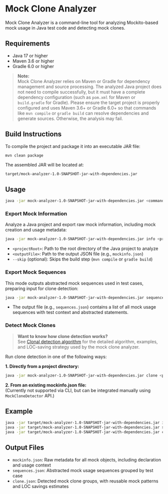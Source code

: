 # Mock Clone Analyzer

Mock Clone Analyzer is a command-line tool for analyzing Mockito-based mock usage in Java test code and detecting mock clones.

## Requirements

- Java 17 or higher  
- Maven 3.6 or higher  
- Gradle 6.0 or higher

> **Note:**  
> Mock Clone Analyzer relies on Maven or Gradle for dependency management and source processing. The analyzed Java project does not need to compile successfully, but it must have a complete dependency configuration (such as `pom.xml` for Maven or `build.gradle` for Gradle). Please ensure the target project is properly configured and uses Maven 3.6+ or Gradle 6.0+ so that commands like `mvn compile` or `gradle build` can resolve dependencies and generate sources. Otherwise, the analysis may fail.

## Build Instructions

To compile the project and package it into an executable JAR file:

```bash
mvn clean package
```

The assembled JAR will be located at:

```
target/mock-analyzer-1.0-SNAPSHOT-jar-with-dependencies.jar
```

## Usage

```bash
java -jar mock-analyzer-1.0-SNAPSHOT-jar-with-dependencies.jar <command> <args...>
```

### Export Mock Information

Analyze a Java project and export raw mock information, including mock creation and usage metadata:

```bash
java -jar mock-analyzer-1.0-SNAPSHOT-jar-with-dependencies.jar info <projectRoot> <outputFile> [--skip]
```

- `<projectRoot>`: Path to the root directory of the Java project to analyze  
- `<outputFile>`: Path to the output JSON file (e.g., `mockinfo.json`)  
- `--skip` (optional): Skips the build step (`mvn compile` or `gradle build`)  

### Export Mock Sequences

This mode outputs abstracted mock sequences used in test cases, preparing input for clone detection:

```bash
java -jar mock-analyzer-1.0-SNAPSHOT-jar-with-dependencies.jar sequence <projectRoot> <outputFile> [--skip]
```

- The output file (e.g., `sequences.json`) contains a list of all mock usage sequences with test context and abstracted statements.

### Detect Mock Clones

> **Want to know how clone detection works?**  
> See [Clonal detection algorithm](Clonal%20detection%20algorithm.md) for the detailed algorithm, examples, and LOC-saving strategy used by the mock clone analyzer.

Run clone detection in one of the following ways:

**1. Directly from a project directory:**

```bash
java -jar mock-analyzer-1.0-SNAPSHOT-jar-with-dependencies.jar clone <projectRoot> <outputCloneFile> [--skip]
```

**2. From an existing mockinfo.json file:**  
(Currently not supported via CLI, but can be integrated manually using `MockCloneDetector` API.)

## Example

```bash
java -jar target/mock-analyzer-1.0-SNAPSHOT-jar-with-dependencies.jar info "C:\java tool\Apache\dubbo" "output/dubbo.json"
java -jar target/mock-analyzer-1.0-SNAPSHOT-jar-with-dependencies.jar sequence "C:\java tool\Apache\dubbo" "output/dubbo-sequences.json"
java -jar target/mock-analyzer-1.0-SNAPSHOT-jar-with-dependencies.jar clone "C:\java tool\Apache\dubbo" "output/dubbo-clone.json"
```

## Output Files

- `mockinfo.json`: Raw metadata for all mock objects, including declaration and usage context  
- `sequences.json`: Abstracted mock usage sequences grouped by test case  
- `clone.json`: Detected mock clone groups, with reusable mock patterns and LOC savings estimates
